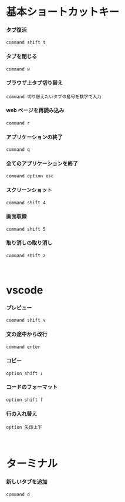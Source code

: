 # 基本ショートカットキー

#### タブ復活

```
command shift t
```

#### タブを閉じる

```
command w
```

#### ブラウザ上タブ切り替え

```
command 切り替えたいタブの番号を数字で入力
```

#### web ページを再読み込み

```
command r
```

#### アプリケーションの終了

```
command q
```

#### 全てのアプリケーションを終了

```
command option esc
```

#### スクリーンショット

```
command shift 4
```

#### 画面収録

```
command shift 5
```

#### 取り消しの取り消し

```
command shift z
```

<br>

# vscode

#### プレビュー

```
command shift v
```

#### 文の途中から改行

```
command enter
```

#### コピー

```
option shift ↓
```

#### コードのフォーマット

```
option shift f
```

#### 行の入れ替え

```
option 矢印上下
```

<br>

# ターミナル

#### 新しいタブを追加

```
command d
```
